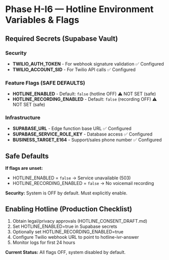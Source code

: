 # Phase H-I6 — Hotline Environment Variables & Flags

## Required Secrets (Supabase Vault)

### Security
- **TWILIO_AUTH_TOKEN** - For webhook signature validation ✅ Configured
- **TWILIO_ACCOUNT_SID** - For Twilio API calls ✅ Configured

### Feature Flags (SAFE DEFAULTS)
- **HOTLINE_ENABLED** - Default: `false` (hotline OFF) ⚠️ NOT SET (safe)
- **HOTLINE_RECORDING_ENABLED** - Default: `false` (recording OFF) ⚠️ NOT SET (safe)

### Infrastructure
- **SUPABASE_URL** - Edge function base URL ✅ Configured
- **SUPABASE_SERVICE_ROLE_KEY** - Database access ✅ Configured
- **BUSINESS_TARGET_E164** - Support/sales phone number ✅ Configured

## Safe Defaults
**If flags are unset:**
- HOTLINE_ENABLED = `false` → Service unavailable (503)
- HOTLINE_RECORDING_ENABLED = `false` → No voicemail recording

**Security:** System is OFF by default. Must explicitly enable.

## Enabling Hotline (Production Checklist)
1. Obtain legal/privacy approvals (HOTLINE_CONSENT_DRAFT.md)
2. Set HOTLINE_ENABLED=true in Supabase secrets
3. Optionally set HOTLINE_RECORDING_ENABLED=true
4. Configure Twilio webhook URL to point to hotline-ivr-answer
5. Monitor logs for first 24 hours

**Current Status:** All flags OFF, system disabled by default.
